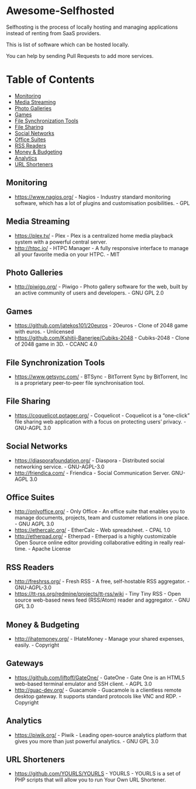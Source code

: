 # Awesome-Selfhosted

Selfhosting is the process of locally hosting and managing applications instead of renting from SaaS providers.

This is list of software which can be hosted locally.

You can help by sending Pull Requests to add more services.

Table of Contents
=================

  * [Monitoring](#monitoring)
  * [Media Streaming](#media-streaming)
  * [Photo Galleries](#photo-galleries)
  * [Games](#games)
  * [File Synchronization Tools](#file-synchronization-tools)
  * [File Sharing](#file-sharing)
  * [Social Networks](#social-networks)
  * [Office Suites](#office-suites)
  * [RSS Readers](#rss-readers)
  * [Money & Budgeting](#money-budgeting)
  * [Analytics](#analytics)
  * [URL Shorteners](#url-shorteners)

## Monitoring

  * https://www.nagios.org/ - Nagios - Industry standard monitoring software, which has a lot of plugins and customisation posibilities. - GPL


## Media Streaming

  * https://plex.tv/ - Plex - Plex is a centralized home media playback system with a powerful central server.
  * http://htpc.io/  - HTPC Manager - A fully responsive interface to manage all your favorite media on your HTPC. - MIT

## Photo Galleries

  * http://piwigo.org/ - Piwigo - Photo gallery software for the web, built by an active community of users and developers. - GNU GPL 2.0

## Games

  * https://github.com/jatekos101/20euros - 20euros - Clone of 2048 game with euros. - Unlicensed
  * https://github.com/Kshitij-Banerjee/Cubiks-2048 - Cubiks-2048 - Clone of 2048 game in 3D. - CCANC 4.0

## File Synchronization Tools

  * https://www.getsync.com/ - BTSync - BitTorrent Sync by BitTorrent, Inc is a proprietary peer-to-peer file synchronisation tool.

## File Sharing

  * https://coquelicot.potager.org/ - Coquelicot - Coquelicot is a “one-click” file sharing web application with a focus on protecting users’ privacy. - GNU-AGPL 3.0

## Social Networks

  * https://diasporafoundation.org/ - Diaspora - Distributed social networking service. - GNU-AGPL-3.0
  * http://friendica.com/ - Friendica - Social Communication Server. GNU-AGPL 3.0

## Office Suites

  * http://onlyoffice.org/ - Only Office - An office suite that enables you to manage documents, projects, team and customer relations in one place. - GNU AGPL 3.0
  * https://ethercalc.org/ - EtherCalc - Web spreadsheet. - CPAL 1.0
  * http://etherpad.org/ - Etherpad - Etherpad is a highly customizable Open Source online editor providing collaborative editing in really real-time. - Apache License

## RSS Readers

  * http://freshrss.org/ - Fresh RSS - A free, self-hostable RSS aggregator. - GNU-AGPL-3.0
  * https://tt-rss.org/redmine/projects/tt-rss/wiki - Tiny Tiny RSS - Open source web-based news feed (RSS/Atom) reader and aggregator. - GNU GPL 3.0

## Money & Budgeting

  * http://ihatemoney.org/ - IHateMoney - Manage your shared expenses, easily. - Copyright

## Gateways

  * https://github.com/liftoff/GateOne/ - GateOne - Gate One is an HTML5 web-based terminal emulator and SSH client. - AGPL 3.0
  * http://guac-dev.org/ - Guacamole - Guacamole is a clientless remote desktop gateway. It supports standard protocols like VNC and RDP. - Copyright

## Analytics

  * https://piwik.org/ - Piwik - Leading open-source analytics platform that gives you more than just powerful analytics. - GNU GPL 3.0

## URL Shorteners
  * https://github.com/YOURLS/YOURLS - YOURLS - YOURLS is a set of PHP scripts that will allow you to run Your Own URL Shortener.